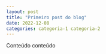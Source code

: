 ```yaml
---
layout: post
title: "Primeiro post do blog"
date: 2022-12-08
categories: categoria-1 categoria-2
---
```


Conteúdo conteúdo
